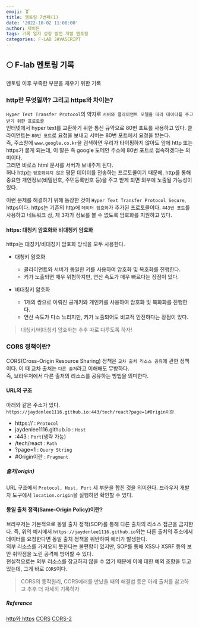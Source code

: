 ```yaml
---
emoji: 🏋️
title: 멘토링 7번째(1)
date: '2022-10-02 11:00:00'
author: 제이든
tags: 기록 일지 성장 발전 개발 멘토링
categories: F-LAB JAVASCRIPT
---
```


## 🌕 F-lab 멘토링 기록

멘토링 이후 부족한 부분을 채우기 위한 기록

### http란 무엇일까? 그리고 https와 차이는?

`Hyper Text Transfer Protocol`의 약자로 `서버와 클라이언트 모델을 따라 데이터를 주고 받기 위한 프로토콜`<br/>
인터넷에서 hyper text를 교환하기 위한 통신 규약으로 80번 포트를 사용하고 있다. 클라이언트는 `80번 포트`로 요청을 보내고 서버는 80번 포트에서 요청을 받는다.<br/>
즉, 주소창에 `www.google.co.kr`을 검색하면 우리가 타이핑하지 않아도 앞에 http 또는 https가 붙게 되는데, 이 말은 즉 google 도메인 주소에 80번 포트로 접속하겠다는 의미이다.<br/>
그러면 비로소 html 문서를 서버가 보내주게 된다.<br/>
허나 http는 `암호화되지 않은` 평문 데이터를 전송하는 프로토콜이기 때문에, http를 통해 중요한 개인정보(비밀번호, 주민등록번호 등)을 주고 받게 되면 외부에 노출될 가능성이 있다.<br/>

이런 문제를 해결하기 위해 등장한 것이 `Hyper Text Transfer Protocol Secure`, https이다.
https는 기존의 http에 `데이터 암호화`가 추가된 프로토콜이다. `443번 포트`를 사용하고 네트워크 상, 제 3자가 정보를 볼 수 없도록 암호화를 지원하고 있다.

#### https: 대칭키 암호화와 비대칭키 암호화

https는 대칭키/비대칭키 암호화 방식을 모두 사용한다.

- 대칭키 암호화

  - 클라이언트와 서버가 동일한 키를 사용하여 암호화 및 복호화를 진행한다.
  - 키가 노출되면 매우 위험하지만, 연산 속도가 매우 빠르다는 장점이 있다.

- 비대칭키 암호화
  - 1개의 쌍으로 이뤄진 공개키와 개인키를 사용하여 암호화 및 복화화를 진행한다.
  - 연산 속도가 다소 느리지만, 키가 노출되어도 비교적 안전하다는 장점이 있다.

> 대칭키/비대칭키 암호화는 추후 따로 다루도록 하자!

### CORS 정책이란?

CORS(Cross-Origin Resource Sharing) 정책은 `교차 출처 리소스 공유`에 관한 정책이다. 이 때 교차 출처는 `다른 출처`라고 이해해도 무방하다.<br/>
즉, 브라우저에서 다른 출처의 리소스를 공유하는 방법을 의미한다.<br/>

#### URL의 구조

아래와 같은 주소가 있다.<br/>
`https://jaydenlee1116.github.io:443/tech/react?page=1#Origin이란`<br/>

- https:// : `Protocol`
- jaydenlee1116.github.io : `Host`
- :443 : `Port`(생략 가능)
- /tech/react : `Path`
- ?page=1 : `Query String`
- #Origin이란 : `Fragment`

##### 출처(origin)

URL 구조에서 `Protocol, Host, Port` 세 부분을 합친 것을 의미한다. 브라우저 개발자 도구에서 `location.origin`을 실행하면 확인할 수 있다.

#### 동일 출처 정책(Same-Origin Policy)이란?

브라우저는 기본적으로 동일 출처 정책(SOP)를 통해 다른 출처의 리소스 접근을 금지한다. 즉, 위의 예시에서 `https://jaydenlee1116.github.io`와는 다른 출처의 주소에서 데이터를 요청한다면 동일 출처 정책을 위반하여 에러가 발생한다.<br/>
외부 리소스를 가져오지 못한다는 불편함이 있지만, SOP를 통해 XSS나 XSRF 등의 보안 취약점을 노린 공격에 방어할 수 있다.<br/>
현실적으로는 외부 리소스를 참고하지 않을 수 없기 때문에 이에 대한 예외 조항을 두고 있는데, 그게 바로 `CORS`이다.

> CORS의 동작원리, CORS에러를 만났을 때의 해결법 등은 아래 출처를 참고하고 추후 더 자세히 기록하자

##### Reference

[http와 https](https://mangkyu.tistory.com/98)
[CORS](https://evan-moon.github.io/2020/05/21/about-cors/)
[CORS-2](https://beomy.github.io/tech/browser/cors/)

```toc

```
